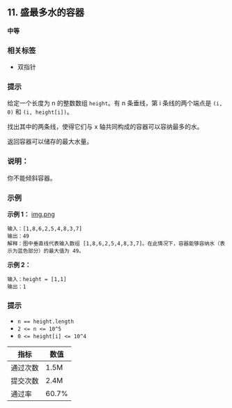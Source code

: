 ## 11. 盛最多水的容器

**中等**

### 相关标签
- 双指针

### 提示
给定一个长度为 n 的整数数组 `height`。有 n 条垂线，第 i 条线的两个端点是 `(i, 0)` 和 `(i, height[i])`。

找出其中的两条线，使得它们与 x 轴共同构成的容器可以容纳最多的水。

返回容器可以储存的最大水量。

### 说明：
你不能倾斜容器。

### 示例

**示例 1：**
[img.png](img.png)
```
输入：[1,8,6,2,5,4,8,3,7]
输出：49 
解释：图中垂直线代表输入数组 [1,8,6,2,5,4,8,3,7]。在此情况下，容器能够容纳水（表示为蓝色部分）的最大值为 49。
```

**示例 2：**
```
输入：height = [1,1]
输出：1
```

### 提示
- `n == height.length`
- `2 <= n <= 10^5`
- `0 <= height[i] <= 10^4`

| 指标   | 数值    |  
|------|-------|  
| 通过次数 | 1.5M  |  
| 提交次数 | 2.4M  |  
| 通过率  | 60.7% |